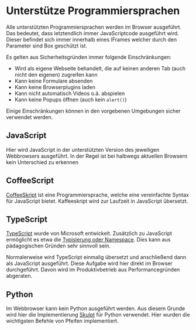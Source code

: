 # Unterstütze Programmiersprachen

Alle unterstützten Programmiersprachen werden im Browser ausgeführt. Das bedeutet, dass letztendlich immer JavaScriptcode ausgeführt wird. Dieser befindet sich immer innerhalb eines IFrames welcher durch den Parameter sind Box geschützt ist. 

Es gelten aus Sicherheitsgründen immer folgende Einschränkungen:

* Wird als eigene Webseite behandelt, die auf keinen anderen Tab (auch nicht den eigenen) zugreifen kann
* Kann keine Formulare absenden
* Kann keine Browserplugins laden
* Kann nicht automatisch Videos o.ä. abspielen
* Kann keine Popups öffnen (auch kein `alert()`)

Einige Einschränkungen können in den vorgebenen Umgebungen sicher verwendet werden.

## JavaScript

Hier wird JavaScript in der unterstützten Version des jeweiligen Webbrowsers ausgeführt. In der Regel ist bei halbwegs aktuellen Browsern kein Unterschied zu erkennen

## CoffeeScript

[CoffeeSkript](http://coffeescript.org/) ist eine Programmiersprache, welche eine vereinfachte Syntax für JavaScript bietet. Kaffeeskript wird zur Laufzeit in JavaScript  übersetzt.

## TypeScript

[TypeScript](https://www.typescriptlang.org/) wurde von Microsoft entwickelt. Zusätzlich zu JavaScript ermöglicht es etwa die [Typisierung oder Namespace](https://en.wikipedia.org/wiki/TypeScript). Dies kann aus pädagogischen Gründen sehr sinnvoll sein.

Normalerweise wird TypeScript einmalig übersetzt und anschließend dann als JavaScript ausgeführt. Diese Aufgabe wird hier direkt im Browser durchgeführt. Davon wird im Produktivbetrieb aus Performancegründen abgeraten.

## Python

Im Webbrowser kann kein Python ausgeführt werden. Aus diesem Grunde wird hier die Implementierung [Skulpt](http://www.skulpt.org/) für Python verwendet. Hier wurden die wichtigsten Befehle von Pfeifen implementiert.